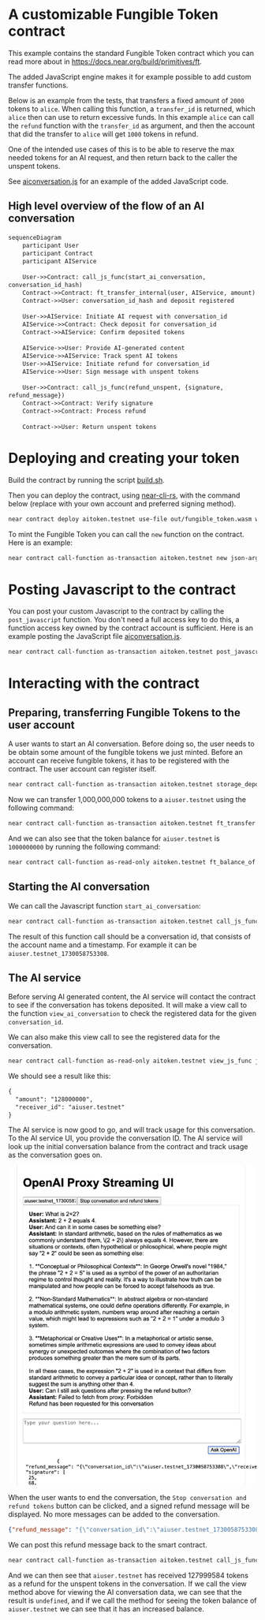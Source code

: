 # A customizable Fungible Token contract

This example contains the standard Fungible Token contract which you can read more about in https://docs.near.org/build/primitives/ft.

The added JavaScript engine makes it for example possible to add custom transfer functions.

Below is an example from the tests, that transfers a fixed amount of `2000` tokens to `alice`. When calling this function, a `transfer_id` is returned, which `alice` then can use to return excessive funds. In this example `alice` can call the `refund` function with the `transfer_id` as argument, and then the account that did the transfer to `alice` will get `1000` tokens in refund.

One of the intended use cases of this is to be able to reserve the max needed tokens for an AI request, and then return back to the caller the unspent tokens.

See [aiconversation.js](./e2e/aiconversation.js) for an example of the added JavaScript code.

## High level overview of the flow of an AI conversation

```mermaid
sequenceDiagram
    participant User
    participant Contract
    participant AIService

    User->>Contract: call_js_func(start_ai_conversation, conversation_id_hash)
    Contract->>Contract: ft_transfer_internal(user, AIService, amount)
    Contract->>User: conversation_id_hash and deposit registered

    User->>AIService: Initiate AI request with conversation_id
    AIService->>Contract: Check deposit for conversation_id
    Contract->>AIService: Confirm deposited tokens

    AIService->>User: Provide AI-generated content
    AIService->>AIService: Track spent AI tokens
    User->>AIService: Initiate refund for conversation_id
    AIService->>User: Sign message with unspent tokens

    User->>Contract: call_js_func(refund_unspent, {signature, refund_message})
    Contract->>Contract: Verify signature
    Contract->>Contract: Process refund

    Contract->>User: Return unspent tokens
```

# Deploying and creating your token

Build the contract by running the script [build.sh](./build.sh).

Then you can deploy the contract, using [near-cli-rs](https://github.com/near/near-cli-rs), with the command below (replace with your own account and preferred signing method).

```bash
near contract deploy aitoken.testnet use-file out/fungible_token.wasm without-init-call network-config testnet sign-with-keychain send
```

To mint the Fungible Token you can call the `new` function on the contract. Here is an example:

```bash
near contract call-function as-transaction aitoken.testnet new json-args '{"owner_id": "aitoken.testnet", "total_supply": "999999999999", "metadata": { "spec": "ft-1.0.0","name": "W-awesome AI token","symbol": "WASMAI","decimals": 6}}' prepaid-gas '100.0 Tgas' attached-deposit '0 NEAR' sign-as aitoken.testnet network-config testnet sign-with-keychain send
```

# Posting Javascript to the contract

You can post your custom Javascript to the contract by calling the `post_javascript` function. You don't need a full access key to do this, a function access key owned by the contract account is sufficient. Here is an example posting the JavaScript file [aiconversation.js](./e2e/aiconversation.js).

```bash
near contract call-function as-transaction aitoken.testnet post_javascript json-args "$(jq -Rs '{javascript: .}' < e2e/aiconversation.js)" prepaid-gas '100.0 Tgas' attached-deposit '0 NEAR' sign-as aitoken.testnet network-config testnet sign-with-keychain send
```

# Interacting with the contract

## Preparing, transferring Fungible Tokens to the user account

A user wants to start an AI conversation. Before doing so, the user needs to be obtain some amount of the fungible tokens we just minted. Before an account can receive fungible tokens, it has to be registered with the contract. The user account can register itself.

```bash
near contract call-function as-transaction aitoken.testnet storage_deposit json-args '{"account_id": "aiuser.testnet"}' prepaid-gas '100.0 Tgas' attached-deposit '0.01 near' sign-as aiuser.testnet network-config testnet sign-with-keychain send
```

Now we can transfer 1,000,000,000 tokens to a `aiuser.testnet` using the following command:

```bash
near contract call-function as-transaction aitoken.testnet ft_transfer json-args '{"receiver_id": "aiuser.testnet", "amount": "1000000000"}' prepaid-gas '100.0 Tgas' attached-deposit '1 yoctonear' sign-as aitoken.testnet network-config testnet sign-with-keychain send
```

And we can also see that the token balance for `aiuser.testnet` is `1000000000` by running the following command:

```bash
near contract call-function as-read-only aitoken.testnet ft_balance_of json-args '{"account_id": "aiuser.testnet"}' network-config testnet now
```

## Starting the AI conversation

We can call the Javascript function `start_ai_conversation`:

```bash
near contract call-function as-transaction aitoken.testnet call_js_func json-args '{"function_name": "start_ai_conversation"}' prepaid-gas '100.0 Tgas' attached-deposit '0 NEAR' sign-as aiuser.testnet network-config testnet sign-with-keychain send
```

The result of this function call should be a conversation id, that consists of the account name and a timestamp. For example it can be `aiuser.testnet_1730058753308`.

## The AI service

Before serving AI generated content, the AI service will contact the contract to see if the conversation has tokens deposited. It will make a view call to the function `view_ai_conversation` to check the registered data for the given `conversation_id`.

We can also make this view call to see the registered data for the conversation.

```bash
near contract call-function as-read-only aitoken.testnet view_js_func json-args '{"function_name": "view_ai_conversation", "conversation_id": "aiuser.testnet_1730058753308"}' network-config testnet now
```

We should see a result like this:

```
{
  "amount": "128000000",
  "receiver_id": "aiuser.testnet"
}
```

The AI service is now good to go, and will track usage for this conversation.
To the AI service UI, you provide the conversation ID. The AI service will look up the initial conversation balance from the contract and track usage as the conversation goes on.

![Screenshot of conversation UI](uiscreenshot.png)

When the user wants to end the conversation, the `Stop conversation and refund tokens` button can be clicked, and a signed refund message will be displayed. No more messages can be added to the conversation.


```json
{"refund_message": "{\"conversation_id\":\"aiuser.testnet_1730058753308\",\"receiver_id\":\"aiuser.testnet\",\"refund_amount\":\"127999584\"}","signature": [ 45, 73, 50, 99, 128, 29, 74, 56, 160, 85, 146, 64, 96, 15, 236, 191, 82, 234, 108, 224, 55, 161, 123, 122, 122, 102, 236, 33, 173, 193, 93, 177, 105, 95, 249, 58, 65, 107, 136, 169, 36, 254, 86, 184, 27, 224, 226, 164, 66, 40, 94, 123, 111, 196, 16, 126, 92, 190, 37, 210, 158, 132, 13, 10]}
```

We can post this refund message back to the smart contract.

```bash
near contract call-function as-transaction aitoken.testnet call_js_func json-args '{"function_name": "refund_unspent", "refund_message": "{\"conversation_id\":\"aiuser.testnet_1730058753308\",\"receiver_id\":\"aiuser.testnet\",\"refund_amount\":\"127999584\"}","signature": [ 45, 73, 50, 99, 128, 29, 74, 56, 160, 85, 146, 64, 96, 15, 236, 191, 82, 234, 108, 224, 55, 161, 123, 122, 122, 102, 236, 33, 173, 193, 93, 177, 105, 95, 249, 58, 65, 107, 136, 169, 36, 254, 86, 184, 27, 224, 226, 164, 66, 40, 94, 123, 111, 196, 16, 126, 92, 190, 37, 210, 158, 132, 13, 10]}' prepaid-gas '100.0 Tgas' attached-deposit '0 NEAR' sign-as aiuser.testnet network-config testnet sign-with-keychain send
```

And we can then see that `aiuser.testnet` has received 127999584 tokens as a refund for the unspent tokens in the conversation. If we call the view method above for viewing the AI conversation data, we can see that the result is `undefined`, and if we call the method for seeing the token balance of `aiuser.testnet` we can see that it has an increased balance.
